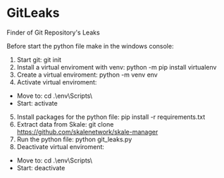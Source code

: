 # GitLeaks
 Finder of Git Repository's  Leaks

Before start the python file make in the windows console:

1. Start git: git init
2. Install a virtual enviroment with venv: python -m pip install virtualenv 
3. Create a virtual enviroment: python -m venv env
4. Activate virtual enviroment:
 - Move to: cd .\env\Scripts\
 - Start: activate
5. Install packages for the python file: pip install -r requirements.txt
6. Extract data from Skale: git clone https://github.com/skalenetwork/skale-manager
7. Run the python file: python git_leaks.py
8. Deactivate virtual enviroment:
- Move to: cd .\env\Scripts\
 - Start: deactivate
